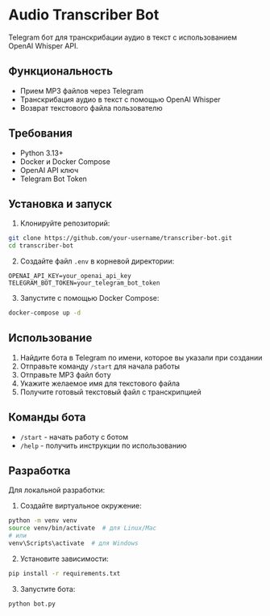 # Audio Transcriber Bot

Telegram бот для транскрибации аудио в текст с использованием OpenAI Whisper API.

## Функциональность

- Прием MP3 файлов через Telegram
- Транскрибация аудио в текст с помощью OpenAI Whisper
- Возврат текстового файла пользователю

## Требования

- Python 3.13+
- Docker и Docker Compose
- OpenAI API ключ
- Telegram Bot Token

## Установка и запуск

1. Клонируйте репозиторий:
```bash
git clone https://github.com/your-username/transcriber-bot.git
cd transcriber-bot
```

2. Создайте файл `.env` в корневой директории:
```
OPENAI_API_KEY=your_openai_api_key
TELEGRAM_BOT_TOKEN=your_telegram_bot_token
```

3. Запустите с помощью Docker Compose:
```bash
docker-compose up -d
```

## Использование

1. Найдите бота в Telegram по имени, которое вы указали при создании
2. Отправьте команду `/start` для начала работы
3. Отправьте MP3 файл боту
4. Укажите желаемое имя для текстового файла
5. Получите готовый текстовый файл с транскрипцией

## Команды бота

- `/start` - начать работу с ботом
- `/help` - получить инструкции по использованию

## Разработка

Для локальной разработки:

1. Создайте виртуальное окружение:
```bash
python -m venv venv
source venv/bin/activate  # для Linux/Mac
# или
venv\Scripts\activate  # для Windows
```

2. Установите зависимости:
```bash
pip install -r requirements.txt
```

3. Запустите бота:
```bash
python bot.py
``` 